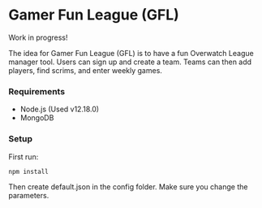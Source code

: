 # Gamer Fun League (GFL)

Work in progress!

The idea for Gamer Fun League (GFL) is to have a fun Overwatch League manager tool. Users can sign up and create a team. Teams can then add players, find scrims, and enter weekly games.

### Requirements

- Node.js (Used v12.18.0)
- MongoDB

### Setup

First run:

```
npm install
```

Then create default.json in the config folder. Make sure you change the parameters.